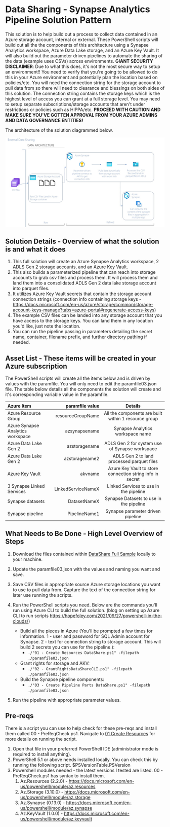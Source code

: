 # Data Sharing - Synapse Analytics Pipeline Solution Pattern 

This solution is to help build out a process to collect data contained in an Azure storage account, internal or external.  These PowerShell scripts will build out all the the components of this architecture using a Synapse Analytics workspace, Azure Data Lake storage, and an Azure Key Vault.  It will also build out the parameter driven pipelines to automate the sharing of the data (example uses CSVs) across environments.  **GIANT SECURITY DISCLAIMER**: Due to what this does, it's not the most secure way to setup an environment!!  You need to verify that you're going to be allowed to do this in your Azure environment and potentially plan the location based on policies/etc.  You will need the connection string for the storage account to pull data from so there will need to clearance and blessings on both sides of this solution.  The connection string contains the storage keys which is the highest level of access you can grant at a full storage level.  You may need to setup separate subscriptions/storage accounts that aren't under restrictions or policies such as HIPPA/etc.  **PROCEED WITH CAUTION AND MAKE SURE YOU'VE GOTTEN APPROVAL FROM YOUR AZURE ADMINS AND DATA GOVERNANCE ENTITIES!**  

The architecture of the solution diagrammed below.  


![alt text](https://github.com/hfoley/EDU/blob/master/images/Hope%20Data%20Share%20Architecture.jpg?raw=true)

## Solution Details - Overview of what the solution is and what it does 
1. This full solution will create an Azure Synapse Analytics workspace, 2 ADLS Gen 2 storage accounts, and an Azure Key Vault.   
2. This also builds a parameterized pipeline that can reach into storage accounts to grab csv files and process them.  It will process them and land them into a consolidated ADLS Gen 2 data lake storage account into parquet files.  
3. It utilizes Azure Key Vault secrets that contain the storage account connection strings (connection info containing storage keys - https://docs.microsoft.com/en-us/azure/storage/common/storage-account-keys-manage?tabs=azure-portal#regenerate-access-keys)  
4. The example CSV files can be landed into any storage account that you have access to the storage keys.  You can land them in any location you'd like, just note the location. 
5. You can run the pipeline passing in parameters detailing the secret name, container, filename prefix, and further directory pathing if needed.  

## Asset List - These items will be created in your Azure subscription 

The PowerShell scripts will create all the items below and is driven by values with the paramfile.  You will only need to edit the paramfile03.json file.  The table below details all the components the solution will create and it's corresponding variable value in the paramfile.    

Azure Item | paramfile value | Details
| :--- | ---: | :---:
Azure Resource Group   | resourceGroupName | All the components are built within 1 resource group 
Azure Synapse Analytics workspace  | azsynapsename | Synapse Analytics workspace name
Azure Data Lake Gen 2  | azstoragename | ADLS Gen 2 for system use of Synapse workspace
Azure Data Lake Gen 2  | azstoragename2 | ADLS Gen 2 to land processed parquet files 
Azure Key Vault | akvname | Azure Key Vault to store connection string info in secret
3 Synapse Linked Services| LinkedServiceNameX | Linked Services to use in the pipeline 
Synapse datasets| DatasetNameX | Synapse Datasets to use in the pipeline
Synapse pipeline | PipelineName1 | Synapse parameter driven pipeline


## What Needs to Be Done - High Level Overview of Steps  

1. Download the files contained within [DataShare Full Sample](https://github.com/hfoley/DataSharePipeline/tree/main/DataShare%20Full%20Sample) locally to your machine.    
2. Update the paramfile03.json with the values and naming you want and save.  
3. Save CSV files in appropriate source Azure storage locations you want to use to pull data from.  Capture the text of the connection string for later use running the scripts.  
4. Run the PowerShell scripts you need.  Below are the commands you'll run using Azure CLI to build the full solution. (blog on setting up Azure CLI to run scripts https://hopefoley.com/2021/09/27/powershell-in-the-clouds/)   
	* Build all the pieces in Azure (You'll be prompted a few times for information. 1 - user and password for SQL Admin account for Synapse. 2 - text for connection string to storage account.  This will build 2 secrets you can use for the pipeline.): 
		* `./"01 - Create Resources DataShare.ps1" -filepath ./paramfile03.json` 
	* Grant rights for storage and AKV:
		* `./"02 - GrantRightsDataShareCLI.ps1" -filepath ./paramfile03.json`
	* Build the Synapse pipeline components:
		* `./"03 - Create Pipeline Parts DataShare.ps1" -filepath ./paramfile03.json`
	
5. Run the pipeline with appropriate parameter values.  
	 

## Pre-reqs
There is a script you can use to help check for these pre-reqs and install them called 00 - PreReqCheck.ps1. Navigate to [01 Create Resources](https://github.com/hfoley/DataSharePipeline/tree/main/01%20Create%20Resources) for more details on running the script.  

1. Open that file in your preferred PowerShell IDE (administrator mode is required to install anything). 
2. PowerShell 5.1 or above needs installed locally.  You can check this by running the following script. 
		$PSVersionTable.PSVersion
2. Powershell modules needed - the latest versions I tested are listed.  00 - PreReqCheck.ps1 has syntax to install them. 
	1. Az.Resources (2.2.0) - https://docs.microsoft.com/en-us/powershell/module/az.resources
	2. Az.Storage (3.10.0) - https://docs.microsoft.com/en-us/powershell/module/az.storage
	3. Az.Synapse (0.13.0) - https://docs.microsoft.com/en-us/powershell/module/az.synapse
	4. Az.KeyVault (1.0.0) - https://docs.microsoft.com/en-us/powershell/module/az.keyvault

	
